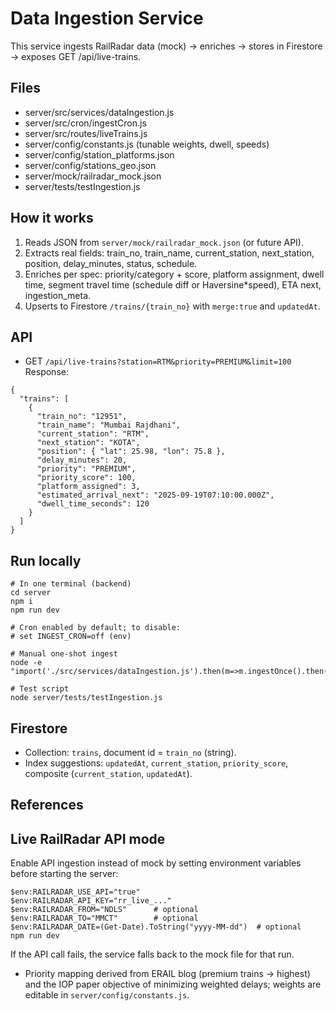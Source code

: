 # Data Ingestion Service

This service ingests RailRadar data (mock) → enriches → stores in Firestore → exposes GET /api/live-trains.

## Files
- server/src/services/dataIngestion.js
- server/src/cron/ingestCron.js
- server/src/routes/liveTrains.js
- server/config/constants.js (tunable weights, dwell, speeds)
- server/config/station_platforms.json
- server/config/stations_geo.json
- server/mock/railradar_mock.json
- server/tests/testIngestion.js

## How it works
1) Reads JSON from `server/mock/railradar_mock.json` (or future API).
2) Extracts real fields: train_no, train_name, current_station, next_station, position, delay_minutes, status, schedule.
3) Enriches per spec: priority/category + score, platform assignment, dwell time, segment travel time (schedule diff or Haversine*speed), ETA next, ingestion_meta.
4) Upserts to Firestore `/trains/{train_no}` with `merge:true` and `updatedAt`.

## API
- GET `/api/live-trains?station=RTM&priority=PREMIUM&limit=100`
Response:
```
{
  "trains": [
    {
      "train_no": "12951",
      "train_name": "Mumbai Rajdhani",
      "current_station": "RTM",
      "next_station": "KOTA",
      "position": { "lat": 25.98, "lon": 75.8 },
      "delay_minutes": 20,
      "priority": "PREMIUM",
      "priority_score": 100,
      "platform_assigned": 3,
      "estimated_arrival_next": "2025-09-19T07:10:00.000Z",
      "dwell_time_seconds": 120
    }
  ]
}
```

## Run locally
```
# In one terminal (backend)
cd server
npm i
npm run dev

# Cron enabled by default; to disable:
# set INGEST_CRON=off (env)

# Manual one-shot ingest
node -e "import('./src/services/dataIngestion.js').then(m=>m.ingestOnce().then(console.log))"

# Test script
node server/tests/testIngestion.js
```

## Firestore
- Collection: `trains`, document id = `train_no` (string).
- Index suggestions: `updatedAt`, `current_station`, `priority_score`, composite (`current_station`, `updatedAt`).

## References
## Live RailRadar API mode

Enable API ingestion instead of mock by setting environment variables before starting the server:

```
$env:RAILRADAR_USE_API="true"
$env:RAILRADAR_API_KEY="rr_live_..."
$env:RAILRADAR_FROM="NDLS"      # optional
$env:RAILRADAR_TO="MMCT"        # optional
$env:RAILRADAR_DATE=(Get-Date).ToString("yyyy-MM-dd")  # optional
npm run dev
```

If the API call fails, the service falls back to the mock file for that run.
- Priority mapping derived from ERAIL blog (premium trains → highest) and the IOP paper objective of minimizing weighted delays; weights are editable in `server/config/constants.js`.

